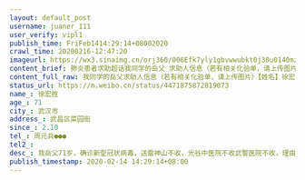 ```yaml
---
layout: default_post
username: juaner_111
user_verify: vipl1
publish_time: FriFeb1414:29:14+08002020
crawl_time: 20200216-12:47:20
imageurl: https://wx3.sinaimg.cn/orj360/006Efk7yly1gbvwwubkt0j30u0140mz5.jpg,https://wx2.sinaimg.cn/orj360/006Efk7yly1gbvwwv468hj30u0140wk9.jpg,https://wx1.sinaimg.cn/orj360/006Efk7yly1gbvwwviaqwj31400u0793.jpg
content_brief: 肺炎患者求助超话我同学的岳父 求助人信息（若有相关化验单，请上传图片）【姓名】徐宏胜【年龄】71【所在城市】武汉市【所在小区、社区】武昌区菜园街【患病时间】2.10【联系方式】周元兵●●●【其他紧急联系人】【病情描述】我岳父71岁，确诊新型冠状病毒，送雷神山不收 ，光谷中 ...全文
content_full_raw: 我同学的岳父求助人信息（若有相关化验单，请上传图片）【姓名】徐宏胜【年龄】71【所在城市】武汉市【所在小区、社区】武昌区菜园街【患病时间】2.10【联系方式】周元兵●●●【其他紧急联系人】【病情描述】我岳父71岁，确诊新型冠状病毒，送雷神山不收，光谷中医院不收武警医院不收，理由各有不同说我岳父不能自理，（我岳父是因为新型冠状病毒下半身麻木不能动，严重到撒尿都没有知觉，撒的是血尿，没有这个病四肢都是好好的。）又说我爸爸要做透析，又把我爸爸拖回社区医院隔离，就关在一个房间里躺在床上不给打针不给药，我送药去里面医生说不吃外面药，我们面都见不到，难道就让我爸爸在里面等死吗。我们一家这三天到社区求帮助他们的回复说在上报就没有下文。
status_url: https://m.weibo.cn/status/4471875872819073
name_: 徐宏胜
age_: 71
city_: 武汉市
address_: 武昌区菜园街
since_: 2.10
tel_: 周元兵●●●
tel2_: 
desc_: 我岳父71岁，确诊新型冠状病毒，送雷神山不收，光谷中医院不收武警医院不收，理由各有不同说我岳父不能自理，（我岳父是因为新型冠状病毒下半身麻木不能动，严重到撒尿都没有知觉，撒的是血尿，没有这个病四肢都是好好的。）又说我爸爸要做透析，又把我爸爸拖回社区医院隔离，就关在一个房间里躺在床上不给打针不给药，我送药去里面医生说不吃外面药，我们面都见不到，难道就让我爸爸在里面等死吗。我们一家这三天到社区求帮助他们的回复说在上报就没有下文。
publish_timestamp: 2020-02-14 14:29:14+08:00
---
```

